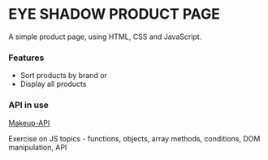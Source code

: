 # EYE SHADOW PRODUCT PAGE

A simple product page, using HTML, CSS and JavaScript.

### Features

- Sort products by brand or
- Display all products

### API in use

[Makeup-API](https://makeup-api.herokuapp.com/api/v1/products.json?product_type=eyeshadow)


Exercise on JS topics - functions, objects, array methods, conditions, DOM manipulation, API
